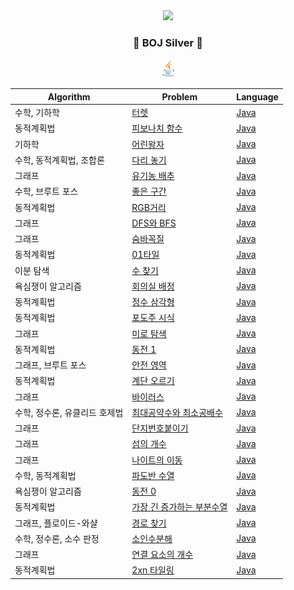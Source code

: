 <div align="center">
<img src="http://onlinejudgeimages.s3-ap-northeast-1.amazonaws.com/images/boj-og-1200.png" height="200">

### <center>🥈 BOJ Silver 🥈</center>

<!--Java-->
<center><img src="https://raw.githubusercontent.com/vscode-icons/vscode-icons/master/icons/file_type_jar.svg" height="30"/></center>

| Algorithm | Problem | Language |
|-----------|---------|----------|
| 수학, 기하학 | [터렛](https://www.acmicpc.net/problem/1002) | [Java](./[BOJ]1002_터렛.java) |
| 동적계획법 | [피보나치 함수](https://www.acmicpc.net/problem/1003) | [Java](./[BOJ]1003_피보나치_함수.java) |
| 기하학 | [어린왕자](https://www.acmicpc.net/problem/1004) | [Java](./[BOJ]1004_어린_왕자.java) |
| 수학, 동적계획법, 조합론 | [다리 놓기](https://www.acmicpc.net/problem/1010) | [Java](./[BOJ]1010_다리_놓기.java) |
| 그래프 | [유기농 배추](https://www.acmicpc.net/problem/1012) | [Java](./[BOJ]1012_유기농_배추.java) |
| 수학, 브루트 포스 | [좋은 구간](https://www.acmicpc.net/problem/1059) | [Java](./[BOJ]1059_좋은_구간.java) |
| 동적계획법 | [RGB거리](https://www.acmicpc.net/problem/1149) | [Java](./[BOJ]1149_RGB거리.java) |
| 그래프 | [DFS와 BFS](https://www.acmicpc.net/problem/1260) | [Java](./[BOJ]1260_DFS와_BFS.java) |
| 그래프 | [숨바꼭질](https://www.acmicpc.net/problem/1697) | [Java](.[BOJ]1697_숨바꼭질.java) |
| 동적계획법 | [01타일](https://www.acmicpc.net/problem/1904) | [Java](.[BOJ]1904_01타일.java) |
| 이분 탐색 | [수 찾기](https://www.acmicpc.net/problem/1920) | [Java](./[BOJ]1920_수_찾기.java) |
| 욕심쟁이 알고리즘 | [회의실 배정](https://www.acmicpc.net/problem/1931) | [Java](./[BOJ]1931_회의실_배정.java) |
| 동적계획법 | [정수 삼각형](https://www.acmicpc.net/problem/1932) | [Java](./[BOJ]1932_정수_삼각형.java) |
| 동적계획법 | [포도주 시식](https://www.acmicpc.net/problem/2156) | [Java](./[BOJ]2156_포도주_시식.java) |
| 그래프 | [미로 탐색](https://www.acmicpc.net/problem/2178) | [Java](./[BOJ]2178_미로_탐색.java) |
| 동적계획법 | [동전 1](https://www.acmicpc.net/problem/2293) | [Java](./[BOJ]2293_동전1.java) |
| 그래프, 브루트 포스 | [안전 영역](https://www.acmicpc.net/problem/2468) | [Java](./[BOJ]2468_안전_영역.java) |
| 동적계획법 | [계단 오르기](https://www.acmicpc.net/problem/2579) | [Java](./[BOJ]2579_계단_오르기.java) |
| 그래프 | [바이러스](https://www.acmicpc.net/problem/2606) | [Java](./[BOJ]2606_바이러스.java) |
| 수학, 정수론, 유클리드 호제법 | [최대공약수와 최소공배수](https://www.acmicpc.net/problem/2609) | [Java](./[BOJ]2609_최대공약수와_최소공배수) |
| 그래프 | [단지번호붙이기](https://www.acmicpc.net/problem/2667) | [Java](./[BOJ]2667_단지번호붙이기.java) |
| 그래프 | [섬의 개수](https://www.acmicpc.net/problem/4963) | [Java](./[BOJ]4963_섬의_개수.java) |
| 그래프 | [나이트의 이동](https://www.acmicpc.net/problem/7562) | [Java](./[BOJ]7562_나이트의_이동.java) |
| 수학, 동적계획법 | [파도반 수열](https://www.acmicpc.net/problem/9461) | [Java](./[BOJ]9461_파도반_수열.java) |
| 욕심쟁이 알고리즘 | [동전 0](https://www.acmicpc.net/problem/11047) | [Java](./[BOJ]11047_동전0.java) |
| 동적계획법 | [가장 긴 증가하는 부분수열](https://www.acmicpc.net/problem/11053) | [Java](./[BOJ]11053_가장_긴_증가하는_부분_수열.java) |
| 그래프, 플로이드-와샬 | [경로 찾기](https://www.acmicpc.net/problem/11403) | [Java](./[BOJ]11403_경로_찾기) |
| 수학, 정수론, 소수 판정 | [소인수분해](https://www.acmicpc.net/problem/11653) | [Java](./[BOJ]11653_소인수분해) |
| 그래프 | [연결 요소의 개수](https://www.acmicpc.net/problem/11724) | [Java](./[BOJ]11724_연결_요소의_개수.java) |
| 동적계획법 | [2xn 타일링](https://www.acmicpc.net/problem/11726) | [Java](./[BOJ]11726_2xN_타일링.java) |
</div>